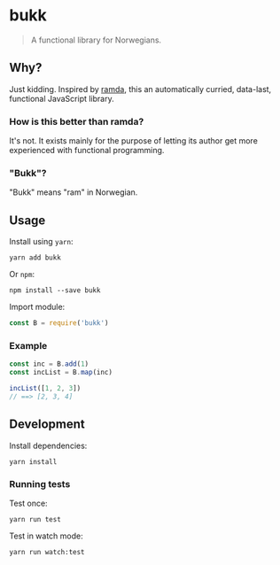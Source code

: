 # bukk

> A functional library for Norwegians.

## Why?

Just kidding. Inspired by [ramda](https://github.com/ramda/ramda), this an automatically curried, data-last, functional JavaScript library.

### How is this better than ramda?

It's not. It exists mainly for the purpose of letting its author get more experienced with functional programming.

### "Bukk"?

"Bukk" means "ram" in Norwegian.

## Usage

Install using `yarn`:

```
yarn add bukk
```

Or `npm`:

```
npm install --save bukk
```

Import module:

```js
const B = require('bukk')
```

### Example

```js
const inc = B.add(1)
const incList = B.map(inc)

incList([1, 2, 3])
// ==> [2, 3, 4]
```


## Development

Install dependencies:

```
yarn install
```

### Running tests

Test once:

```
yarn run test
```

Test in watch mode:

```
yarn run watch:test
```

